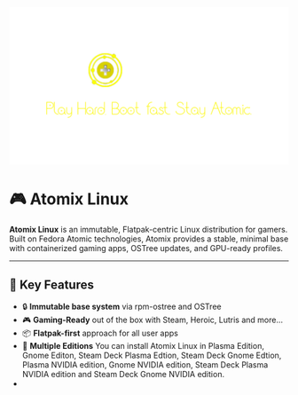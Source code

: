 ![Atomix Logo](assets/atomix-banner.png)

# 🎮 Atomix Linux

**Atomix Linux** is an immutable, Flatpak-centric Linux distribution for gamers. Built on Fedora Atomic technologies, Atomix provides a stable, minimal base with containerized gaming apps, OSTree updates, and GPU-ready profiles.

---

## 🚀 Key Features

- 🔒 **Immutable base system** via rpm-ostree and OSTree
- 🎮 **Gaming-Ready** out of the box with Steam, Heroic, Lutris and more...
- 📦 **Flatpak-first** approach for all user apps
- 🧱 **Multiple Editions** You can install Atomix Linux in Plasma Edition, Gnome Editon, Steam Deck Plasma Edtion, Steam Deck Gnome Edtion, Plasma NVIDIA edition, Gnome NVIDIA edition, Steam Deck Plasma NVIDIA edition and Steam Deck Gnome NVIDIA edition.
- 

